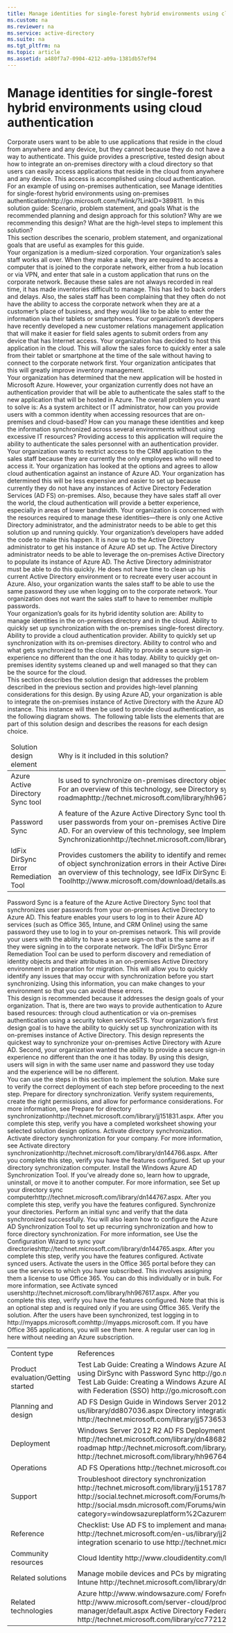 ```yaml
---
title: Manage identities for single-forest hybrid environments using cloud authentication
ms.custom: na
ms.reviewer: na
ms.service: active-directory
ms.suite: na
ms.tgt_pltfrm: na
ms.topic: article
ms.assetid: a480f7a7-0904-4212-a09a-1381db57ef94
---
```

# Manage identities for single-forest hybrid environments using cloud authentication
<?xml version="1.0" encoding="utf-8"?>
<developerConceptualDocument xmlns="http://ddue.schemas.microsoft.com/authoring/2003/5" xmlns:xlink="http://www.w3.org/1999/xlink" xmlns:xsi="http://www.w3.org/2001/XMLSchema-instance" xsi:schemaLocation="http://ddue.schemas.microsoft.com/authoring/2003/5 http://clixdevr3.blob.core.windows.net/ddueschema/developer.xsd">
  <introduction />
  <section address="BKMKStrategy">
    <title>How can this guide help you?</title>
    <content>
      <para>Corporate users want to be able to use applications that reside in the cloud from anywhere and any device, but they cannot because they do not have a way to authenticate.</para>
      <para>This guide provides a prescriptive, tested design about how to integrate an on-premises directory with a cloud directory so that users can easily access applications that reside in the cloud from anywhere and any device. This access is accomplished using cloud authentication. For an example of using on-premises authentication, see <externalLink><linkText>Manage identities for single-forest hybrid environments using on-premises authentication</linkText><linkUri>http://go.microsoft.com/fwlink/?LinkID=389811</linkUri></externalLink>.</para>
      <para />
      <?Comment CL: “3rdParty” should be “Third-Party”; also, “…becausethecannot…” should be “…because they cannot…” 2014-09-05T14:15:00Z  Id='0?>
      <mediaLink>
        <image xlink:href="02d01d12-ba29-49c7-bb38-be512ba55159" />
        <?CommentEnd Id='0'
    ?>
      </mediaLink>
      <para />
      <para>
        <ui>In this solution guide:</ui>
      </para>
      <list class="nobullet">
        <listItem>
          <para>
            <link xlink:href="a480f7a7-0904-4212-a09a-1381db57ef94#scenarioproblemgoals">Scenario, problem statement, and goals</link>
          </para>
        </listItem>
        <listItem>
          <para>
            <link xlink:href="a480f7a7-0904-4212-a09a-1381db57ef94#Recommnedations">What is the recommended planning and design approach for this solution?</link>
          </para>
        </listItem>
        <listItem>
          <para>
            <link xlink:href="a480f7a7-0904-4212-a09a-1381db57ef94#whyrecommend">Why are we recommending this design?</link>
          </para>
        </listItem>
        <listItem>
          <para>
            <link xlink:href="a480f7a7-0904-4212-a09a-1381db57ef94#highlevelsteps">What are the high-level steps to implement this solution?</link>
          </para>
        </listItem>
      </list>
    </content>
  </section>
  <section address="scenarioproblemgoals">
    <title>Scenario, problem statement, and goals</title>
    <content>
      <para>This section describes the scenario, problem statement, and organizational goals that are useful as examples for this guide.</para>
    </content>
    <sections>
      <section>
        <title>Scenario</title>
        <content>
          <para>Your organization is a medium-sized corporation. Your organization’s sales staff works all over. When they make a sale, they are required to access a computer that is joined to the corporate network, either from a hub location or via VPN, and enter that sale in a custom application that runs on the corporate network.</para>
          <para> Because these sales are not always recorded in real time, it has made inventories difficult to manage. This has led to back orders and delays. Also, the sales staff has been complaining that they often do not have the ability to access the corporate network when they are at a customer’s place of business, and they would like to be able to enter the information via their tablets or smartphones.</para>
          <para> Your organization’s developers have recently developed a new customer relations management application that will make it easier for field sales agents to submit orders from any device that has Internet access.</para>
          <para>Your organization has decided to host this application in the cloud. This will allow the sales force to quickly enter a sale from their tablet or smartphone at the time of the sale without having to connect to the corporate network first. Your organization anticipates that this will greatly improve inventory management.</para>
        </content>
      </section>
      <section>
        <title>Problem statement</title>
        <content>
          <para>Your organization has determined that the new application will be hosted in Microsoft Azure. However, your organization currently does not have an authentication provider that will be able to authenticate the sales staff to the new application that will be hosted in Azure.</para>
          <para>The overall problem you want to solve is:</para>
          <para>
            <legacyBold>As a system architect or IT administrator, how can you provide users with a common identity when accessing resources that are on-premises and cloud-based? How can you manage these identities and keep the information synchronized across several environments without using excessive IT resources?</legacyBold>
          </para>
          <para>Providing access to this application will require the ability to authenticate the sales personnel with an authentication provider. Your organization wants to restrict access to the CRM application to the sales staff because they are currently the only employees who will need to access it.</para>
          <para>Your organization has looked at the options and agrees to allow cloud authentication against an instance of Azure AD. Your organization has determined this will be less expensive and easier to set up because currently they do not have any instances of Active Directory Federation Services (AD FS) on-premises. Also, because they have sales staff all over the world, the cloud authentication will provide a better experience, especially in areas of lower bandwidth. Your organization is concerned with the resources required to manage these identities—there is only one Active Directory administrator, and the administrator needs to be able to get this solution up and running quickly.</para>
          <para>Your organization’s developers have added the code to make this happen. It is now up to the Active Directory administrator to get his instance of Azure AD set up. The Active Directory administrator needs to be able to leverage the on-premises Active Directory to populate its instance of Azure AD. The Active Directory administrator must be able to do this quickly. He does not have time to clean up his current Active Directory environment or to recreate every user account in Azure. Also, your organization wants the sales staff to be able to use the same password they use when logging on to the corporate network. Your organization does not want the sales staff to have to remember multiple passwords.</para>
        </content>
      </section>
      <section>
        <title>Organizational goals</title>
        <content>
          <para>Your organization’s goals for its hybrid identity solution are:</para>
          <list class="bullet">
            <listItem>
              <?Comment CL: This bullet is unclear. What does it mean to manage identities with identities? 2014-09-05T14:17:00Z  Id='1?>
              <para>Ability to manage identities in the on-premises directory and in the cloud.<?CommentEnd Id='1'
    ?></para>
            </listItem>
            <listItem>
              <para>Ability to quickly set up synchronization with the on-premises single-forest directory.</para>
            </listItem>
            <listItem>
              <para>Ability to provide a cloud authentication provider.</para>
            </listItem>
            <listItem>
              <para>Ability to quickly set up synchronization with its on-premises directory.</para>
            </listItem>
            <listItem>
              <para>Ability to control who and what gets synchronized to the cloud.</para>
            </listItem>
            <listItem>
              <para>Ability to provide a secure sign-in experience no different than the one it has today.</para>
            </listItem>
            <listItem>
              <para>Ability to quickly get on-premises identity systems cleaned up and well managed so that they can be the source for the cloud.</para>
            </listItem>
          </list>
        </content>
      </section>
    </sections>
  </section>
  <section address="Recommnedations">
    <title>What is the recommended planning and design approach for this solution?</title>
    <content>
      <para>This section describes the solution design that addresses the problem described in the previous section and provides high-level planning considerations for this design.</para>
      <para>By using Azure AD, your organization is able to integrate the on-premises instance of Active Directory with the Azure AD instance. This instance will then be used to provide cloud authentication, as the following diagram shows. </para>
      <para />
      <?Comment CL: “3rdParty” should be “Third-Party” 2014-09-05T14:18:00Z  Id='2?>
      <mediaLink>
        <image xlink:href="410cb228-df2b-4701-9dd5-e642378b008b" />
        <?CommentEnd Id='2'
    ?>
      </mediaLink>
      <para />
      <para>The following table lists the elements that are part of this solution design and describes the reasons for each design choice.</para>
      <table xmlns:caps="http://schemas.microsoft.com/build/caps/2013/11">
        <thead>
          <tr>
            <TD>
              <para>Solution design element</para>
            </TD>
            <TD>
              <para>Why is it included in this solution?</para>
            </TD>
          </tr>
        </thead>
        <tbody>
          <tr>
            <TD>
              <para>Azure Active Directory Sync tool</para>
            </TD>
            <TD>
              <para>Is used to synchronize on-premises directory objects with Azure AD. For an overview of this technology, see <externalLink><linkText>Directory synchronization roadmap</linkText><linkUri>http://technet.microsoft.com/library/hh967642.aspx</linkUri></externalLink>.</para>
            </TD>
          </tr>
          <tr>
            <TD>
              <para>Password Sync</para>
            </TD>
            <TD>
              <para>A feature of the Azure Active Directory Sync tool that synchronizes user passwords from your on-premises Active Directory to Azure AD. For an overview of this technology, see <externalLink><linkText>Implement Password Synchronization</linkText><linkUri>http://technet.microsoft.com/library/dn246918.aspx</linkUri></externalLink>.</para>
            </TD>
          </tr>
          <tr>
            <TD>
              <para>IdFix DirSync Error Remediation Tool</para>
            </TD>
            <TD>
              <para>Provides customers the ability to identify and remediate the majority of object synchronization errors in their Active Directory forests. For an overview of this technology, see <externalLink><linkText>IdFix DirSync Error Remediation Tool</linkText><linkUri>http://www.microsoft.com/download/details.aspx?id=36832</linkUri></externalLink>.</para>
            </TD>
          </tr>
        </tbody>
      </table>
      <para>Password Sync is a feature of the Azure Active Directory Sync tool that synchronizes user passwords from your on-premises Active Directory to Azure AD. This feature enables your users to log in to their Azure AD services (such as Office 365, Intune, and CRM Online) using the same password they use to log in to your on-premises network. This will provide your users with the ability to have a secure sign-on that is the same as if they were signing in to the corporate network.</para>
      <para>The IdFix DirSync Error Remediation Tool can be used to perform discovery and remediation of identity objects and their attributes in an on-premises Active Directory environment in preparation for migration. This will allow you to quickly identify any issues that may occur with synchronization before you start synchronizing. Using this information, you can make changes to your environment so that you can avoid these errors.</para>
    </content>
  </section>
  <section address="whyrecommend">
    <title>Why are we recommending this design?</title>
    <content>
      <para>This design is recommended because it addresses the design goals of your organization. That is, there are two ways to provide authentication to Azure based resources: through cloud authentication or via on-premises authentication using a security token service<?Comment CL: What is an STS?This is the first time it’s mentioned in this topic. 2014-09-05T14:19:00Z  Id='3?>STS<?CommentEnd Id='3'
    ?>. </para>
      <para>Your organization’s first design goal is to have the ability to quickly set up synchronization with its on-premises instance of Active Directory. This design represents the quickest way to synchronize your on-premises Active Directory with Azure AD. </para>
      <para>Second, your organization wanted the ability to provide a secure sign-in experience no different than the one it has today. By using this design, users will sign in with the same user name and password they use today and the experience will be no different.</para>
    </content>
  </section>
  <section address="highlevelsteps">
    <title>What are the high-level steps to implement this solution?</title>
    <content>
      <para>You can use the steps in this section to implement the solution. Make sure to verify the correct deployment of each step before proceeding to the next step.</para>
      <list class="ordered">
        <listItem>
          <para>
            <legacyBold>Prepare for directory synchronization.</legacyBold>
          </para>
          <para>Verify system requirements, create the right permissions, and allow for performance considerations. For more information, see <externalLink><linkText>Prepare for directory synchronization</linkText><linkUri>http://technet.microsoft.com/library/jj151831.aspx</linkUri></externalLink>.
After you complete this step, verify you have a completed worksheet showing your selected solution design options.</para>
        </listItem>
        <listItem>
          <para>
            <legacyBold>Activate directory synchronization.</legacyBold>
          </para>
          <para>Activate directory synchronization for your company. For more information, see <externalLink><linkText>Activate directory synchronization</linkText><linkUri>http://technet.microsoft.com/library/dn144766.aspx</linkUri></externalLink>. 
After you complete this step, verify you have the features configured.</para>
        </listItem>
        <listItem>
          <para>
            <legacyBold>Set up your directory synchronization computer.</legacyBold>
          </para>
          <para>Install the Windows Azure AD Synchronization Tool. If you’ve already done so, learn how to upgrade, uninstall, or move it to another computer. For more information, see <externalLink><linkText>Set up your directory sync computer</linkText><linkUri>http://technet.microsoft.com/library/dn144767.aspx</linkUri></externalLink>. After you complete this step, verify you have the features configured.</para>
        </listItem>
        <listItem>
          <para>
            <legacyBold>Synchronize your directories.</legacyBold>
          </para>
          <para>Perform an initial sync and verify that the data synchronized successfully. You will also learn how to configure the Azure AD Synchronization Tool to set up recurring synchronization and how to force directory synchronization. For more information, see <externalLink><linkText>Use the Configuration Wizard to sync your directories</linkText><linkUri>http://technet.microsoft.com/library/dn144765.aspx</linkUri></externalLink>. After you complete this step, verify you have the features configured.</para>
        </listItem>
        <listItem>
          <para>
            <legacyBold>Activate synced users.</legacyBold>
          </para>
          <para>Activate the users in the Office 365 portal before they can use the services to which you have subscribed. This involves assigning them a license to use Office 365. You can do this individually or in bulk. For more information, see <externalLink><linkText>Activate synced users</linkText><linkUri>http://technet.microsoft.com/library/hh967617.aspx</linkUri></externalLink>. After you complete this step, verify you have the features configured. Note that this is an optional step and is required only if you are using Office 365.  </para>
        </listItem>
        <?Comment CL: This is the only step in this section with a link to click. Should it have one? 2014-01-09T12:13:00Z  Id='4?>
        <listItem>
          <para>
            <legacyBold>Verify the solution.</legacyBold>
          </para>
          <para>After the users have been synchronized, test logging in to <externalLink><linkText>http://myapps.microsoft.com</linkText><linkUri>http://myapps.microsoft.com</linkUri></externalLink>. If you have Office 365 applications, you will see them here. A regular user can log in here without needing an Azure subscription.<?CommentEnd Id='4'
    ?></para>
        </listItem>
      </list>
    </content>
  </section>
  <section>
    <title>See also</title>
    <content>
      <para />
      <table xmlns:caps="http://schemas.microsoft.com/build/caps/2013/11">
        <tbody>
          <tr>
            <TD>
              <para>
                <legacyBold>Content type</legacyBold>
              </para>
            </TD>
            <TD>
              <para>
                <legacyBold>References</legacyBold>
              </para>
            </TD>
          </tr>
          <tr>
            <TD>
              <para>Product evaluation/Getting started</para>
            </TD>
            <TD>
              <?Comment CL: Both of these links point to a placeholder as of 010914. 2014-01-09T12:04:00Z  Id='5?>
              <para>
                <externalLink>
                  <linkText>Test Lab Guide: Creating a Windows Azure AD and Windows Server AD Environment using DirSync with Password Sync</linkText>
                  <linkUri>http://go.microsoft.com/fwlink/?LinkId=389808</linkUri>
                </externalLink>
              </para>
              <para>
                <externalLink>
                  <linkText>Test Lab Guide: Creating a Windows Azure AD and Windows Server AD Environment with Federation (SSO)</linkText>
                  <linkUri>http://go.microsoft.com/fwlink/?LinkId=389809</linkUri>
                </externalLink>
                <?CommentEnd Id='5'
    ?>
              </para>
            </TD>
          </tr>
          <tr>
            <TD>
              <para>Planning and design</para>
            </TD>
            <TD>
              <para>
                <externalLink>
                  <linkText>AD FS Design Guide in Windows Server 2012</linkText>
                  <linkUri>http://technet.microsoft.com/en-us/library/dd807036.aspx</linkUri>
                </externalLink>
              </para>
              <para>
                <externalLink>
                  <linkText>Directory integration</linkText>
                  <linkUri>http://technet.microsoft.com/library/jj573653.aspx</linkUri>
                </externalLink>
              </para>
            </TD>
          </tr>
          <tr>
            <TD>
              <para>Deployment</para>
            </TD>
            <TD>
              <para>
                <externalLink>
                  <linkText>Windows Server 2012 R2 AD FS Deployment Guide</linkText>
                  <linkUri>http://technet.microsoft.com/library/dn486820.aspx</linkUri>
                </externalLink>
              </para>
              <para>
                <externalLink>
                  <linkText>Directory synchronization roadmap</linkText>
                  <linkUri>http://technet.microsoft.com/library/hh967642.aspx</linkUri>
                </externalLink>
              </para>
              <para>
                <externalLink>
                  <linkText>Single sign-on roadmap</linkText>
                  <linkUri>http://technet.microsoft.com/library/hh967643.aspx</linkUri>
                </externalLink>
              </para>
            </TD>
          </tr>
          <tr>
            <TD>
              <para>Operations</para>
            </TD>
            <TD>
              <para>
                <externalLink>
                  <linkText>AD FS Operations</linkText>
                  <linkUri>http://technet.microsoft.com/library/dn448847.aspx</linkUri>
                </externalLink>
              </para>
            </TD>
          </tr>
          <tr>
            <TD>
              <para>Support</para>
            </TD>
            <TD>
              <para>
                <externalLink>
                  <linkText>Troubleshoot directory synchronization</linkText>
                  <linkUri>http://technet.microsoft.com/library/jj151787.aspx</linkUri>
                </externalLink>
              </para>
              <para>
                <externalLink>
                  <linkText>Forefront Identity Manager Forum</linkText>
                  <linkUri>http://social.technet.microsoft.com/Forums/home?forum=ilm2</linkUri>
                </externalLink>
              </para>
              <para>
                <externalLink>
                  <linkText>Windows Azure Forums</linkText>
                  <linkUri>http://social.msdn.microsoft.com/Forums/windowsazure/home?category=windowsazureplatform%2Cazuremarketplace%2Cwindowsazureplatformctp</linkUri>
                </externalLink>
              </para>
            </TD>
          </tr>
          <tr>
            <TD>
              <para>Reference</para>
            </TD>
            <TD>
              <para>
                <externalLink>
                  <linkText>Checklist: Use AD FS to implement and manage single sign-on</linkText>
                  <linkUri>http://technet.microsoft.com/en-us/library/jj205462.aspx</linkUri>
                </externalLink>
              </para>
              <para>
                <externalLink>
                  <linkText>Determine which directory integration scenario to use</linkText>
                  <linkUri>http://technet.microsoft.com/library/jj573649.aspx</linkUri>
                </externalLink>
              </para>
            </TD>
          </tr>
          <tr>
            <TD>
              <para>Community resources</para>
            </TD>
            <TD>
              <para>
                <externalLink>
                  <linkText>Cloud Identity</linkText>
                  <linkUri>http://www.cloudidentity.com/blog/</linkUri>
                </externalLink>
              </para>
            </TD>
          </tr>
          <tr>
            <TD>
              <para>Related solutions</para>
            </TD>
            <TD>
              <para>
                <?Comment CL: This link goes to a “Content not found” page. 2014-01-09T12:10:00Z  Id='7?>
                <externalLink>
                  <linkText>Manage mobile devices and PCs by migrating to Configuration Manager with Windows Intune</linkText>
                  <linkUri>http://technet.microsoft.com/library/dn582037.aspx</linkUri>
                </externalLink>
                <?CommentEnd Id='7'
    ?>
              </para>
            </TD>
          </tr>
          <tr>
            <TD>
              <para>Related technologies</para>
            </TD>
            <TD>
              <para>
                <externalLink>
                  <linkText>Azure</linkText>
                  <linkUri>http://www.windowsazure.com/</linkUri>
                </externalLink>
              </para>
              <para>
                <externalLink>
                  <linkText>Forefront Identity Manager 2010 R2</linkText>
                  <linkUri>http://www.microsoft.com/server-cloud/products/forefront-identity-manager/default.aspx</linkUri>
                </externalLink>
              </para>
              <para>
                <externalLink>
                  <linkText>Active Directory Federation Services</linkText>
                  <linkUri>http://technet.microsoft.com/library/cc772128(v=WS.10).aspx</linkUri>
                </externalLink>
              </para>
            </TD>
          </tr>
        </tbody>
      </table>
    </content>
  </section>
  <relatedTopics />
</developerConceptualDocument>